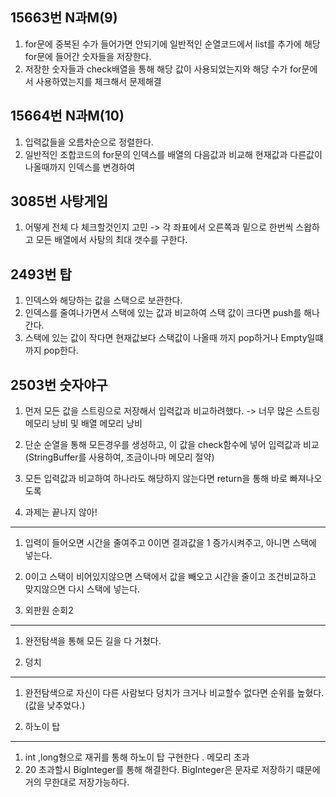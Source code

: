 15663번 N과M(9)
---
1. for문에 중복된 수가 들어가면 안되기에 일반적인 순열코드에서 list를 추가에 해당 for문에 들어간 숫자들을 저장한다.
2. 저장한 숫자들과 check배열을 통해 해당 값이 사용되었는지와 해당 수가 for문에서 사용하였는지를 체크해서 문제해결



15664번 N과M(10)
---
1. 입력값들을 오름차순으로 정렬한다.
2. 일반적인 조합코드의 for문의 인덱스를 배열의 다음값과 비교해 현재값과 다른값이 나올때까지 인덱스를 변경하여 


3085번 사탕게임
---
1. 어떻게 전체 다 체크할것인지 고민 -> 각 좌표에서 오른쪽과 밑으로 한번씩 스왑하고 모든 배열에서 사탕의 최대 갯수를 구한다.


2493번 탑
---
1. 인덱스와 해당하는 값을 스택으로 보관한다.
2. 인덱스를 줄여나가면서 스택에 있는 값과 비교하여 스택 값이 크다면 push를 해나간다.
3. 스택에 있는 값이 작다면 현재값보다 스택값이 나올때 까지 pop하거나 Empty일떄까지 pop한다.

2503번 숫자야구
---
1. 먼저 모든 값을 스트링으로 저장해서 입력값과 비교하려했다. -> 너무 많은 스트링 메모리 낭비 및 배열 메모리 낭비
2. 단순 순열을 통해 모든경우를 생성하고, 이 값을 check함수에 넣어 입력값과 비교 (StringBuffer를 사용하여, 조금이나마 메모리 절약)
3. 모든 입력값과 비교하여 하나라도 해당하지 않는다면 return을 통해 바로 빠져나오도록 


17952. 과제는 끝나지 않아!
---
1. 입력이 들어오면 시간을 줄여주고 0이면 결과값을 1 증가시켜주고, 아니면 스택에 넣는다.
2. 0이고 스택이 비어있지않으면 스택에서 값을 빼오고 시간을 줄이고 조건비교하고 맞지않으면 다시 스택에 넣는다.



10971. 외판원 순회2
---
1. 완전탐색을 통해 모든 길을 다 거쳤다.


7568. 덩치
---
1. 완전탐색으로 자신이 다른 사람보다 덩치가 크거나 비교할수 없다면 순위를 높혔다.(값을 낮추었다.)


1914. 하노이 탑
---
1. int ,long형으로 재귀를 통해 하노이 탑 구현한다 . 메모리 초과
2. 20 초과할시 BigInteger를 통해 해결한다. BigInteger은 문자로 저장하기 떄문에 거의 무한대로 저장가능하다.
